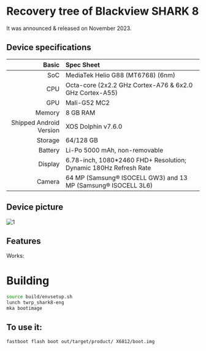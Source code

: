 #  Recovery tree of Blackview SHARK 8

It was announced & released on November 2023.

## Device specifications

Basic   | Spec Sheet
-------:|:-------------------------
SoC     | MediaTek Helio G88 (MT6768) (6nm)
CPU     | Octa-core (2x2.2 GHz Cortex-A76 & 6x2.0 GHz Cortex-A55)
GPU     | Mali-G52 MC2
Memory  | 8 GB RAM
Shipped Android Version | XOS Dolphin v7.6.0
Storage | 64/128 GB
Battery | Li-Po 5000 mAh, non-removable
Display | 6.78-inch, 1080*2460 FHD+ Resolution; Dynamic 180Hz Refresh Rate
Camera  | 64 MP (Samsung® ISOCELL GW3) and 13 MP (Samsung® ISOCELL 3L6)

## Device picture

![1]()


## Features

Works:

# Building
```bash
source build/envsetup.sh
lunch twrp_shark8-eng
mka bootimage
```

## To use it:

```
fastboot flash boot out/target/product/ X6812/boot.img
```
